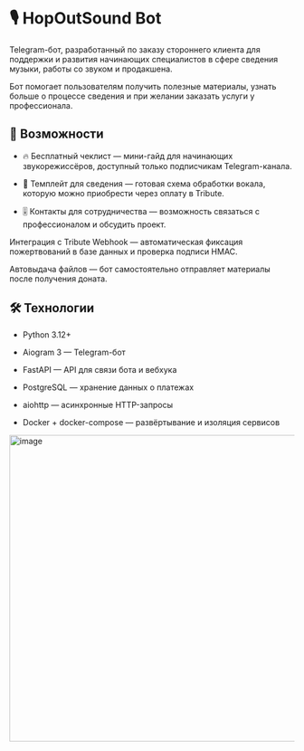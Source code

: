 # 🎙 HopOutSound Bot
Telegram-бот, разработанный по заказу стороннего клиента для поддержки и развития начинающих специалистов в сфере сведения музыки, работы со звуком и продакшена.

Бот помогает пользователям получить полезные материалы, узнать больше о процессе сведения и при желании заказать услуги у профессионала.
## 📌 Возможности
- 🔥 Бесплатный чеклист — мини-гайд для начинающих звукорежиссёров, доступный только подписчикам Telegram-канала.

- 💽 Темплейт для сведения — готовая схема обработки вокала, которую можно приобрести через оплату в Tribute.

- 🎚 Контакты для сотрудничества — возможность связаться с профессионалом и обсудить проект.

Интеграция с Tribute Webhook — автоматическая фиксация пожертвований в базе данных и проверка подписи HMAC.

Автовыдача файлов — бот самостоятельно отправляет материалы после получения доната.

## 🛠 Технологии
- Python 3.12+

- Aiogram 3 — Telegram-бот

- FastAPI — API для связи бота и вебхука

- PostgreSQL — хранение данных о платежах

- aiohttp — асинхронные HTTP-запросы

- Docker + docker-compose — развёртывание и изоляция сервисов
<img width="1286" height="542" alt="image" src="https://github.com/user-attachments/assets/f240d21f-c345-40c4-9057-66955343d979" />
